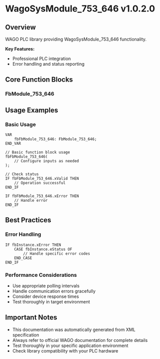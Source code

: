# WagoSysModule_753_646 v1.0.2.0

## Overview
WAGO PLC library providing WagoSysModule_753_646 functionality.

**Key Features:**
- Professional PLC integration
- Error handling and status reporting

## Core Function Blocks

### FbModule_753_646
## Usage Examples

### Basic Usage
```iec
VAR
    fbFbModule_753_646: FbModule_753_646;
END_VAR

// Basic function block usage
fbFbModule_753_646(
    // Configure inputs as needed
);

// Check status
IF fbFbModule_753_646.xValid THEN
    // Operation successful
END_IF

IF fbFbModule_753_646.xError THEN
    // Handle error
END_IF
```

## Best Practices

### Error Handling
```iec
IF fbInstance.xError THEN
    CASE fbInstance.eStatus OF
        // Handle specific error codes
    END_CASE
END_IF
```

### Performance Considerations
- Use appropriate polling intervals
- Handle communication errors gracefully
- Consider device response times
- Test thoroughly in target environment

## Important Notes

- This documentation was automatically generated from XML specification
- Always refer to official WAGO documentation for complete details
- Test thoroughly in your specific application environment
- Check library compatibility with your PLC hardware


